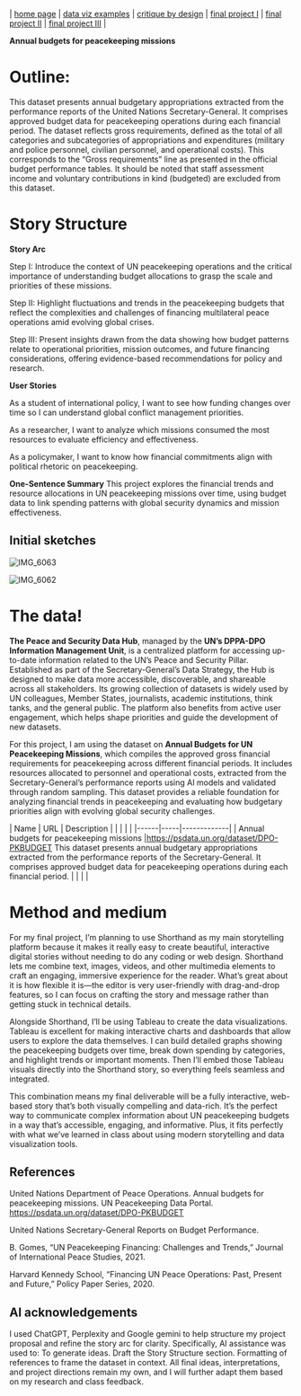 | [home page](https://shishankmustang10.github.io/Shishank_CMU/) | [data viz examples](dataviz-examples) | [critique by design](critique-by-design) | [final project I](final-project-part-one) | [final project II](final-project-part-two) | [final project III](final-project-part-three) |

**Annual budgets for peacekeeping missions**

# Outline: 

This dataset presents annual budgetary appropriations extracted from the performance reports of the United Nations Secretary-General. It comprises approved budget data for peacekeeping operations during each financial period. The dataset reflects gross requirements, defined as the total of all categories and subcategories of appropriations and expenditures (military and police personnel, civilian personnel, and operational costs). This corresponds to the “Gross requirements” line as presented in the official budget performance tables. It should be noted that staff assessment income and voluntary contributions in kind (budgeted) are excluded from this dataset.


# Story Structure 

**Story Arc**

Step I: Introduce the context of UN peacekeeping operations and the critical importance of understanding budget allocations to grasp the scale and priorities of these missions.

Step II: Highlight fluctuations and trends in the peacekeeping budgets that reflect the complexities and challenges of financing multilateral peace operations amid evolving global crises.

Step III: Present insights drawn from the data showing how budget patterns relate to operational priorities, mission outcomes, and future financing considerations, offering evidence-based recommendations for policy and research.

**User Stories**

As a student of international policy, I want to see how funding changes over time so I can understand global conflict management priorities.

As a researcher, I want to analyze which missions consumed the most resources to evaluate efficiency and effectiveness.

As a policymaker, I want to know how financial commitments align with political rhetoric on peacekeeping.

**One-Sentence Summary**  This project explores the financial trends and resource allocations in UN peacekeeping missions over time, using budget data to link spending patterns with global security dynamics and mission effectiveness.

## Initial sketches


![IMG_6063](https://github.com/user-attachments/assets/99c6ad3b-0083-498a-8108-cce77dd65d05)

![IMG_6062](https://github.com/user-attachments/assets/a09ddfb6-25cf-44d6-b291-af4c5c7cc619)


# The data!


**The Peace and Security Data Hub**, managed by the **UN’s DPPA-DPO Information Management Unit**, is a centralized platform for accessing up-to-date information related to the UN’s Peace and Security Pillar. Established as part of the Secretary-General’s Data Strategy, the Hub is designed to make data more accessible, discoverable, and shareable across all stakeholders. Its growing collection of datasets is widely used by UN colleagues, Member States, journalists, academic institutions, think tanks, and the general public. The platform also benefits from active user engagement, which helps shape priorities and guide the development of new datasets.

For this project, I am using the dataset on **Annual Budgets for UN Peacekeeping Missions**, which compiles the approved gross financial requirements for peacekeeping across different financial periods. It includes resources allocated to personnel and operational costs, extracted from the Secretary-General’s performance reports using AI models and validated through random sampling. This dataset provides a reliable foundation for analyzing financial trends in peacekeeping and evaluating how budgetary priorities align with evolving global security challenges.


| Name | URL | Description |
|      |     |             |
|------|-----|-------------|
| Annual budgets for peacekeeping missions            |https://psdata.un.org/dataset/DPO-PKBUDGET      This dataset presents annual budgetary appropriations extracted from the performance reports of the Secretary-General. It comprises approved budget data for peacekeeping operations during each financial period.
|      |       |             |

# Method and medium
For my final project, I’m planning to use Shorthand as my main storytelling platform because it makes it really easy to create beautiful, interactive digital stories without needing to do any coding or web design. Shorthand lets me combine text, images, videos, and other multimedia elements to craft an engaging, immersive experience for the reader. What’s great about it is how flexible it is—the editor is very user-friendly with drag-and-drop features, so I can focus on crafting the story and message rather than getting stuck in technical details.

Alongside Shorthand, I’ll be using Tableau to create the data visualizations. Tableau is excellent for making interactive charts and dashboards that allow users to explore the data themselves. I can build detailed graphs showing the peacekeeping budgets over time, break down spending by categories, and highlight trends or important moments. Then I’ll embed those Tableau visuals directly into the Shorthand story, so everything feels seamless and integrated.

This combination means my final deliverable will be a fully interactive, web-based story that’s both visually compelling and data-rich. It’s the perfect way to communicate complex information about UN peacekeeping budgets in a way that’s accessible, engaging, and informative. Plus, it fits perfectly with what we’ve learned in class about using modern storytelling and data visualization tools.
## References
United Nations Department of Peace Operations. Annual budgets for peacekeeping missions. UN Peacekeeping Data Portal. https://psdata.un.org/dataset/DPO-PKBUDGET

United Nations Secretary-General Reports on Budget Performance.

B. Gomes, “UN Peacekeeping Financing: Challenges and Trends,” Journal of International Peace Studies, 2021.

Harvard Kennedy School, “Financing UN Peace Operations: Past, Present and Future,” Policy Paper Series, 2020.

## AI acknowledgements
I used ChatGPT, Perplexity and Google gemini to help structure my project proposal and refine the story arc for clarity. Specifically, AI assistance was used to:
To generate ideas.
Draft the Story Structure section.
Formatting of references to frame the dataset in context.
All final ideas, interpretations, and project directions remain my own, and I will further adapt them based on my research and class feedback.
